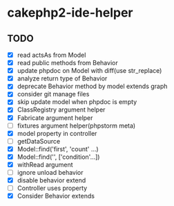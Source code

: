 # cakephp2-ide-helper

## TODO
- [x] read actsAs from Model
- [x] read public methods from Behavior
- [x] update phpdoc on Model with diff(use str_replace)
- [x] analyze return type of Behavior
- [x] deprecate Behavior method by model extends graph
- [x] consider git manage files
- [x] skip update model when phpdoc is empty
- [x] ClassRegistry argument helper
- [x] Fabricate argument helper
- [ ] fixtures argument helper(phpstorm meta)
- [x] model property in controller
- [ ] getDataSource
- [x] Model::find('first', 'count' ...)
- [x] Model::find('', ['condition'...])
- [x] withRead argument
- [ ] ignore unload behavior
- [x] disable behavior extend
- [ ] Controller uses property
- [x] Consider Behavior extends
